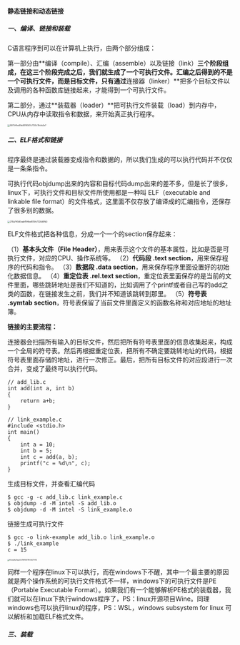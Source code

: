 #### 静态链接和动态链接

##### 一、编译、链接和装载

C语言程序到可以在计算机上执行，由两个部分组成：

第一部分由**编译（compile）、汇编（assemble）以及链接（link）**三个阶段组成，在这三个阶段完成之后，我们就生成了一个可执行文件。汇编之后得到的不是一个可执行文件，而是目标文件，只有通过**连接器（linker）**把多个目标文件以及调用的各种函数库链接起来，才能得到一个可执行文件。

第二部分，通过**装载器（loader）**把可执行文件装载（load）到内存中，CPU从内存中读取指令和数据，来开始真正执行程序。

<img src="https://liuyang-picbed.oss-cn-shanghai.aliyuncs.com/img/997341ed0fa9018561c7120c19cfa2a7.jpg" alt="997341ed0fa9018561c7120c19cfa2a7" style="zoom: 33%;" />

##### 二、ELF格式和链接

程序最终是通过装载器变成指令和数据的，所以我们生成的可以执行代码并不仅仅是一条条指令。

可执行代码objdump出来的内容和目标代码dump出来的差不多，但是长了很多，linux下，可执行文件和目标文件所使用都是一种叫 ELF（executable and linkable file format）的文件格式，这里面不仅存放了编译成的汇编指令，还保存了很多别的数据。

<img src="https://liuyang-picbed.oss-cn-shanghai.aliyuncs.com/img/276a740d0eabf5f4be905fe7326d9fb3.jpg" alt="276a740d0eabf5f4be905fe7326d9fb3" style="zoom:33%;" />

ELF文件格式把各种信息，分成一个一个的section保存起来：

（1）**基本头文件（File Header）**，用来表示这个文件的基本属性，比如是否是可执行文件，对应的CPU、操作系统等。
（2）**代码段 .text section**，用来保存程序的代码和指令。
（3）**数据段 .data section**，用来保存程序里面设置好的初始化数据信息。
（4）**重定位表 .rel.text section**，重定位表里面保存的是当前的文件里面，哪些跳转地址是我们不知道的，比如调用了个printf或者自己写的add之类的函数，在链接发生之前，我们并不知道该跳转到那里。
（5）**符号表 .symtab section**，符号表保留了当前文件里面定义的函数名称和对应地址的地址簿。

**链接的主要流程：**

连接器会扫描所有输入的目标文件，然后把所有符号表里面的信息收集起来，构成一个全局的符号表。然后再根据重定位表，把所有不确定要跳转地址的代码，根据符号表里面存储的地址，进行一次修正。最后，把所有目标文件的对应段进行一次合并，变成了最终可以执行代码。

```
// add_lib.c
int add(int a, int b)
{
    return a+b;
}
```

```
// link_example.c
#include <stdio.h>
int main()
{
    int a = 10;
    int b = 5;
    int c = add(a, b);
    printf("c = %d\n", c);
}
```

生成目标文件，并查看汇编代码

```
$ gcc -g -c add_lib.c link_example.c
$ objdump -d -M intel -S add_lib.o
$ objdump -d -M intel -S link_example.o
```

链接生成可执行文件

```
$ gcc -o link-example add_lib.o link_example.o
$ ./link_example
c = 15
```

<img src="https://liuyang-picbed.oss-cn-shanghai.aliyuncs.com/img/f62da9b29aa53218f8907851df27f912.jpeg" alt="f62da9b29aa53218f8907851df27f912" style="zoom: 25%;" />

同样一个程序在linux下可以执行，而在windows下不醒，其中一个最主要的原因就是两个操作系统的可执行文件格式不一样，windows下的可执行文件是PE （Portable Executable Format）。如果我们有一个能够解析PE格式的装载器，我们就可以在linux下执行windows程序了，PS：linux开源项目Wine。同理windows也可以执行linux的程序，PS：WSL，windows subsystem for linux 可以解析和加载ELF格式文件。

##### 三、装载